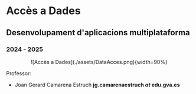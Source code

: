 # Accès a Dades
## Desenvolupament d'aplicacions multiplataforma
### 2024 - 2025

<center>![Accès a Dades](./assets/DataAcces.png){width=90%}</center>

Professor:

  - Joan Gerard Camarena Estruch **jg.camarenaestruch _at_ edu.gva.es**
